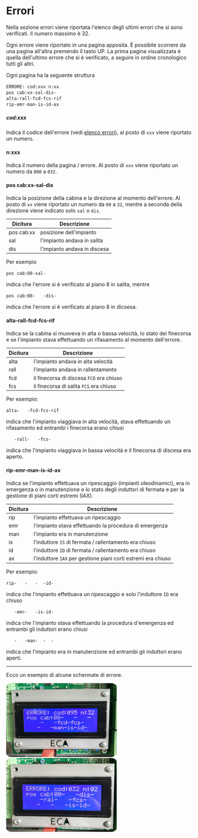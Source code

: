 # Errori

Nella sezione errori viene riportata l'elenco degli ultimi errori che si sono verificati. Il numero massimo
è 32.

Ogni errore viene riportato in una pagina apposita.
È possibile scorrere da una pagina all'altra premendo il tasto UP. La prima pagina visualizzata è quella dell'ultimo errore che si è verificato, a seguire in ordine cronologico tutti gli altri.

Ogni pagina ha la seguente struttura

```
ERRORE: cod:xxx n:xx
pos cab:xx-sal-dis-
alta-rall-fcd-fcs-rif
rip-emr-man-is-id-ax
```

##### cod:xxx

Indica il codice dell'errore (vedi [elenco errori](./elenco.md)), al posto di `xxx` viene riportato un numero.

#### n:xxx

Indica il numero della pagina / errore. Al posto di `xxx` viene riportato un numero da `000` a `032`.

#### pos cab:xx-sal-dis

Indica la posizione della cabina e la direzione al momento dell'errore. Al posto di `xx` viene riportato un
numero da `00` a `32`, mentre a seconda della direzione viene indicato solo `sal` o `dis`.

Dicitura|Descrizione
---|---
pos cab:xx|posizione dell'impianto
sal|l'impianto andava in salita
dis|l'impianto andava in discesa

Per esempio

```
pos cab:08-sal-
```

indica che l'errore si è verificato al piano 8 in salita, mentre

```
pos cab:08-   -dis-
```

indica che l'errore si è verificato al piano 8 in dicsesa.

#### alta-rall-fcd-fcs-rif

Indica se la cabina si muoveva in alta o bassa velocità, lo stato dei finecorsa e se l'impianto
stava effettuando un rifasamento al momento dell'errore.

Dicitura|Descrizione
---|---
alta|l'impianto andava in alta velocità
rall|l'impianto andava in rallentamento
fcd|il finecorsa di discesa `FCD` era chiuso
fcs|il finecorsa di salita `FCS` era chiuso

Per esempio:

```
alta-   -fcd-fcs-rif
```

indica che l'impianto viaggiava in alta velocità, stava effettuando un rifasamento ed entrambi i finecorsa erano
chiusi

```
   -rall-   -fcs-
```

indica che l'impianto viaggiava in bassa velocità e il finecorsa di discesa era aperto.

#### rip-emr-man-is-id-ax

Indica se l'impianto effettuava un ripescaggio (impianti oleodinamici), era in emergenza o in manutenzione e lo stato degli induttori di fermata e per la gestione di piani corti estremi (IAX).

Dicitura|Descrizione
---|---
rip|l'impianto effettuava un ripescaggio
emr|l'impianto stava effettuando la procedura di emergenza
man|l'impianto era in manutenzione
is|l'induttore `IS` di fermata / rallentamento era chiuso
id|l'induttore `ID` di fermata / rallentamento era chiuso
ax|l'induttore `IAX` per gestione piani corti estremi era chiuso

Per esempio:

```
rip-   -   -  -id-
```

indica che l'impianto effettuava un ripescaggio e solo l'induttore `ID` era chiuso

```
   -emr-   -is-id-
```

indica che l'impianto stava effettuando la procedura d'emergenza ed entrambi gli induttori erano chiusi

```
   -   -man-  -  -
```

indica che l'impianto era in manutenzione ed entrambi gli induttori erano aperti.

-----

Ecco un esempio di alcune schermate di errore.

<img src="../../../../res/errore-1.jpg" style="width: 300px; height: 200px; border-radius: 5%;"> <img src="../../../../res/errore-4.jpg" style="width: 300px; height: 200px; border-radius: 5%;">
